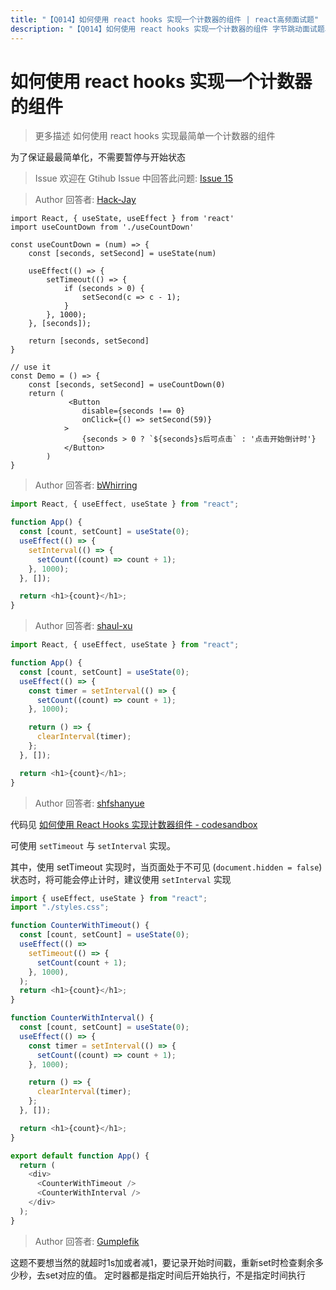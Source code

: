 ```yaml
---
title: "【Q014】如何使用 react hooks 实现一个计数器的组件 | react高频面试题"
description: "【Q014】如何使用 react hooks 实现一个计数器的组件 字节跳动面试题、阿里腾讯面试题、美团小米面试题。"
---
```


# 如何使用 react hooks 实现一个计数器的组件

> 更多描述
> 如何使用 react hooks 实现最简单一个计数器的组件

为了保证最最简单化，不需要暂停与开始状态

> Issue
> 欢迎在 Gtihub Issue 中回答此问题: [Issue 15](https://github.com/shfshanyue/Daily-Question/issues/15)

> Author
> 回答者: [Hack-Jay](https://github.com/Hack-Jay)

```
import React, { useState, useEffect } from 'react'
import useCountDown from './useCountDown'

const useCountDown = (num) => {
    const [seconds, setSecond] = useState(num)

    useEffect(() => {
        setTimeout(() => {
            if (seconds > 0) {
                setSecond(c => c - 1);
            }
        }, 1000);
    }, [seconds]);

    return [seconds, setSecond]
}

// use it
const Demo = () => {
    const [seconds, setSecond] = useCountDown(0)
    return (
             <Button
                disable={seconds !== 0}
                onClick={() => setSecond(59)}
            >
                {seconds > 0 ? `${seconds}s后可点击` : '点击开始倒计时'}
            </Button>
        )
}
```

> Author
> 回答者: [bWhirring](https://github.com/bWhirring)

```js
import React, { useEffect, useState } from "react";

function App() {
  const [count, setCount] = useState(0);
  useEffect(() => {
    setInterval(() => {
      setCount((count) => count + 1);
    }, 1000);
  }, []);

  return <h1>{count}</h1>;
}
```

> Author
> 回答者: [shaul-xu](https://github.com/shaul-xu)

```js
import React, { useEffect, useState } from "react";

function App() {
  const [count, setCount] = useState(0);
  useEffect(() => {
    const timer = setInterval(() => {
      setCount((count) => count + 1);
    }, 1000);

    return () => {
      clearInterval(timer);
    };
  }, []);

  return <h1>{count}</h1>;
}
```

> Author
> 回答者: [shfshanyue](https://github.com/shfshanyue)

代码见 [如何使用 React Hooks 实现计数器组件 - codesandbox](https://codesandbox.io/s/shiyong-react-hooks-ruheshixianyigejishuqi-counter-tc5u1?file=/src/App.js)

可使用 `setTimeout` 与 `setInterval` 实现。

其中，使用 setTimeout 实现时，当页面处于不可见 (`document.hidden = false`) 状态时，将可能会停止计时，建议使用 `setInterval` 实现

```js
import { useEffect, useState } from "react";
import "./styles.css";

function CounterWithTimeout() {
  const [count, setCount] = useState(0);
  useEffect(() =>
    setTimeout(() => {
      setCount(count + 1);
    }, 1000),
  );
  return <h1>{count}</h1>;
}

function CounterWithInterval() {
  const [count, setCount] = useState(0);
  useEffect(() => {
    const timer = setInterval(() => {
      setCount((count) => count + 1);
    }, 1000);

    return () => {
      clearInterval(timer);
    };
  }, []);

  return <h1>{count}</h1>;
}

export default function App() {
  return (
    <div>
      <CounterWithTimeout />
      <CounterWithInterval />
    </div>
  );
}
```

> Author
> 回答者: [Gumplefik](https://github.com/Gumplefik)

这题不要想当然的就超时1s加或者减1，要记录开始时间戳，重新set时检查剩余多少秒，去set对应的值。
定时器都是指定时间后开始执行，不是指定时间执行
